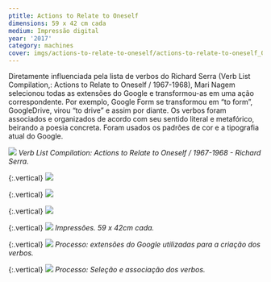 ```yaml
---
ptitle: Actions to Relate to Oneself
dimensions: 59 x 42 cm cada
medium: Impressão digital
year: '2017'
category: machines
cover: imgs/actions-to-relate-to-oneself/actions-to-relate-to-oneself_00.jpg
---
```

Diretamente influenciada pela lista de verbos do Richard Serra (Verb List Compilation,: Actions to Relate to Oneself / 1967-1968), Mari Nagem selecionou todas as extensões do Google e transformou-as em uma ação correspondente. Por exemplo, Google Form se transformou em “to form”, GoogleDrive, virou “to drive” e assim por diante. Os verbos foram associados e organizados de acordo com seu sentido literal e metafórico, beirando a poesia concreta. Foram usados os padrões de cor e a tipografia atual do Google.

![]({{site.baseurl}}/imgs/actions-to-relate-to-oneself/serra_actions_moma.jpg)
_Verb List Compilation: Actions to Relate to Oneself / 1967-1968 - Richard Serra._

{:.vertical}
![]({{site.baseurl}}/imgs/actions-to-relate-to-oneself/actions-to-relate-to-oneself_01-azul.jpg)

{:.vertical}
![]({{site.baseurl}}/imgs/actions-to-relate-to-oneself/actions-to-relate-to-oneself_02-vermelho.jpg)

{:.vertical}
![]({{site.baseurl}}/imgs/actions-to-relate-to-oneself/actions-to-relate-to-oneself_03-amarelo.jpg)

{:.vertical}
![]({{site.baseurl}}/imgs/actions-to-relate-to-oneself/actions-to-relate-to-oneself_04-verde.jpg)
_Impressões. 59 x 42cm cada._

{:.vertical}
![]({{site.baseurl}}/imgs/actions-to-relate-to-oneself/actions-to-relate-to-oneself_5948.jpg)
_Processo: extensões do Google utilizadas para a criação dos verbos._

{:.vertical}
![]({{site.baseurl}}/imgs/actions-to-relate-to-oneself/actions-to-relate-to-oneself_5953.jpg)
_Processo: Seleção e associação dos verbos._
